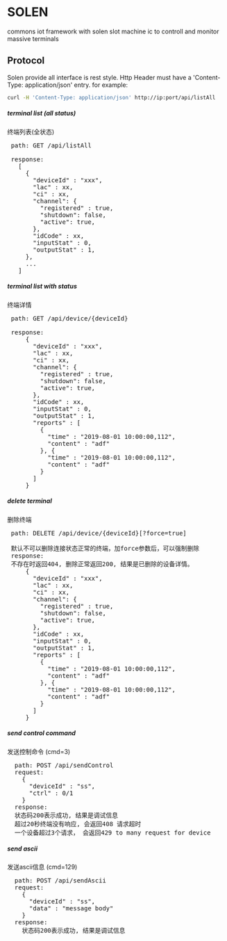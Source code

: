 # SOLEN
commons iot framework with solen slot machine ic to controll and monitor massive terminals

## Protocol
Solen provide all interface is rest style. Http Header must have a 'Content-Type: application/json' entry.
 for example:
```bash
curl -H 'Content-Type: application/json' http://ip:port/api/listAll
```

##### terminal list (all status)
终端列表(全状态)
<pre>
 path: GET /api/listAll <br/>
 response:
   [
     {
       "deviceId" : "xxx",
       "lac" : xx,
       "ci" : xx,
       "channel": {
         "registered" : true,
         "shutdown": false,
         "active": true,
       },
       "idCode" : xx,
       "inputStat" : 0,
       "outputStat" : 1,
     },
     ...
   ]
</pre>

##### terminal list with status
终端详情
<pre>
 path: GET /api/device/{deviceId} <br/>
 response:
     {
       "deviceId" : "xxx",
       "lac" : xx,
       "ci" : xx,
       "channel": {
         "registered" : true,
         "shutdown": false,
         "active": true,
       },
       "idCode" : xx,
       "inputStat" : 0,
       "outputStat" : 1,
       "reports" : [
         {
           "time" : "2019-08-01 10:00:00,112",
           "content" : "adf"
         }, {
           "time" : "2019-08-01 10:00:00,112",
           "content" : "adf"
         }
       ]
     }
</pre>

##### delete terminal
删除终端
<pre>
 path: DELETE /api/device/{deviceId}[?force=true] <br/>
 默认不可以删除连接状态正常的终端，加force参数后，可以强制删除
 response:
 不存在时返回404, 删除正常返回200, 结果是已删除的设备详情。
     {
       "deviceId" : "xxx",
       "lac" : xx,
       "ci" : xx,
       "channel": {
         "registered" : true,
         "shutdown": false,
         "active": true,
       },
       "idCode" : xx,
       "inputStat" : 0,
       "outputStat" : 1,
       "reports" : [
         {
           "time" : "2019-08-01 10:00:00,112",
           "content" : "adf"
         }, {
           "time" : "2019-08-01 10:00:00,112",
           "content" : "adf"
         }
       ]
     }
</pre>

##### send control command
发送控制命令 (cmd=3)
<pre>
  path: POST /api/sendControl
  request:
    {
      "deviceId" : "ss",
      "ctrl" : 0/1
    }
  response:
  状态码200表示成功, 结果是调试信息  
  超过20秒终端没有响应, 会返回408 请求超时
  一个设备超过3个请求， 会返回429 to many request for device
</pre>

##### send ascii
发送ascii信息 (cmd=129)
<pre>
  path: POST /api/sendAscii
  request:
    {
      "deviceId" : "ss",
      "data" : "message body"
    }
  response:
    状态码200表示成功, 结果是调试信息  
</pre>
